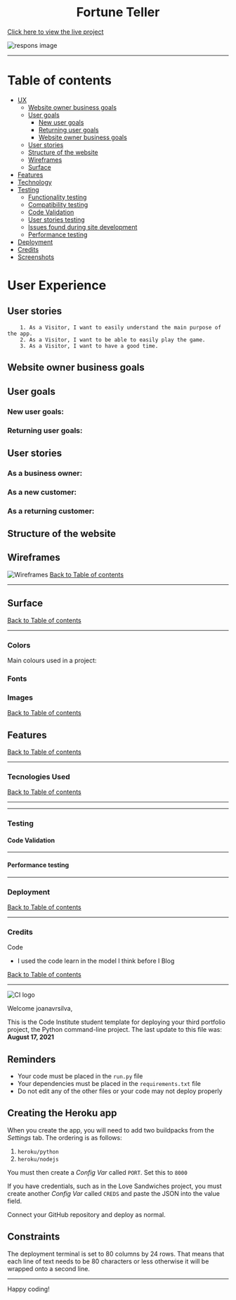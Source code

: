 <h1 align="center">Fortune Teller</h1>

[Click here to view the live project](https://the-best-fortune-teller.herokuapp.com/)

![respons image](https://user-images.githubusercontent.com/83631970/158982938-31d7a8e8-ce44-4206-826c-b82d7466fc5e.png)

---

# Table of contents

- [UX](#ux)
    - [Website owner business goals](#website-owner-business-goals)
    - [User goals](#user-goals)
        - [New user goals](#new-user-goals)
        - [Returning user goals](#returning-user-goals)
        - [Website owner business goals](#website-owner-business-goals)
    - [User stories](#user-stories)
    - [Structure of the website](#structure-of-the-website)
    - [Wireframes](#wireframes)
    - [Surface](#surface)
- [Features](#features)
- [Technology](#technology)
- [Testing](#testing)
    - [Functionality testing](#functionality-testing)
    - [Compatibility testing](#compatibility-testing)
    - [Code Validation](#code-validation)
    - [User stories testing](#user-stories-testing)
    - [Issues found during site development](#issues-found-during-site-development)
    - [Performance testing](#performance-testing)
- [Deployment](#deployment)
- [Credits](#credits)
- [Screenshots](#screenshots)

# User Experience
## User stories

        1. As a Visitor, I want to easily understand the main purpose of the app.
        2. As a Visitor, I want to be able to easily play the game.
        3. As a Visitor, I want to have a good time.


## Website owner business goals

## User goals

### New user goals:

### Returning user goals:

## User stories

### As a business owner:


### As a new customer:

### As a returning customer:


## Structure of the website


## Wireframes

![Wireframes](...)
[Back to Table of contents](#table-of-contents)
___

## Surface
[Back to Table of contents](#table-of-contents)
___
### Colors
Main colours used in a project:

### Fonts 
 

### Images


[Back to Table of contents](#table-of-contents)

## Features

[Back to Table of contents](#table-of-contents)
___

### Tecnologies Used


[Back to Table of contents](#table-of-contents)
___


___

### Testing
#### Code Validation
___

#### Performance testing
___

### Deployment

[Back to Table of contents](#table-of-contents)
___

### Credits

Code
* I used the code learn in the model I think before I Blog

[Back to Table of contents](#table-of-contents)
___




![CI logo](https://codeinstitute.s3.amazonaws.com/fullstack/ci_logo_small.png)

Welcome joanavrsilva,

This is the Code Institute student template for deploying your third portfolio project, the Python command-line project. The last update to this file was: **August 17, 2021**

## Reminders

* Your code must be placed in the `run.py` file
* Your dependencies must be placed in the `requirements.txt` file
* Do not edit any of the other files or your code may not deploy properly

## Creating the Heroku app

When you create the app, you will need to add two buildpacks from the _Settings_ tab. The ordering is as follows:

1. `heroku/python`
2. `heroku/nodejs`

You must then create a _Config Var_ called `PORT`. Set this to `8000`

If you have credentials, such as in the Love Sandwiches project, you must create another _Config Var_ called `CREDS` and paste the JSON into the value field.

Connect your GitHub repository and deploy as normal.

## Constraints

The deployment terminal is set to 80 columns by 24 rows. That means that each line of text needs to be 80 characters or less otherwise it will be wrapped onto a second line.

-----
Happy coding!
